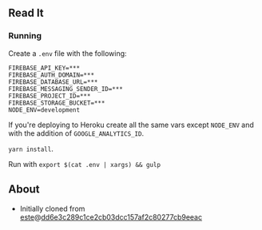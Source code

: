 ## Read It

### Running

Create a `.env` file with the following:

```
FIREBASE_API_KEY=***
FIREBASE_AUTH_DOMAIN=***
FIREBASE_DATABASE_URL=***
FIREBASE_MESSAGING_SENDER_ID=***
FIREBASE_PROJECT_ID=***
FIREBASE_STORAGE_BUCKET=***
NODE_ENV=development
```

If you're deploying to Heroku create all the same vars except `NODE_ENV` and with the addition of `GOOGLE_ANALYTICS_ID`.

`yarn install`.

Run with `export $(cat .env | xargs) && gulp`

## About

- Initially cloned from [este](https://github.com/este/este)@[dd6e3c289c1ce2cb03dcc157af2c80277cb9eeac](https://github.com/este/este/commit/dd6e3c289c1ce2cb03dcc157af2c80277cb9eeac)
